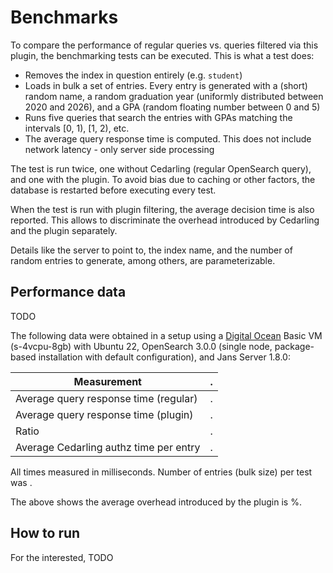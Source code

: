 # Benchmarks

To compare the performance of regular queries vs. queries filtered via this plugin, the benchmarking tests can be executed. This is what a test does:

- Removes the index in question entirely (e.g. `student`)
- Loads in bulk a set of entries. Every entry is generated with a (short) random name, a random graduation year (uniformly distributed between 2020 and 2026), and a GPA (random floating number between 0 and 5) 
- Runs five queries that search the entries with GPAs matching the intervals [0, 1), [1, 2), etc. 
- The average query response time is computed. This does not include network latency - only server side processing

The test is run twice, one without Cedarling (regular OpenSearch query), and one with the plugin. To avoid bias due to caching or other factors, the database is restarted before executing every test.

When the test is run with plugin filtering, the average decision time is also reported. This allows to discriminate the overhead introduced by Cedarling and the plugin separately.  

Details like the server to point to, the index name, and the number of random entries to generate, among others, are parameterizable.

## Performance data

TODO

The following data were obtained in a setup using a [Digital Ocean](https://slugs.do-api.dev/) Basic VM (s-4vcpu-8gb) with Ubuntu 22, OpenSearch 3.0.0 (single node, package-based installation with default configuration), and Jans Server 1.8.0:

|Measurement|.|
|-|-|
|Average query response time (regular)|.|
|Average query response time (plugin)|.|
|Ratio|.|
|Average Cedarling authz time per entry|.|

All times measured in milliseconds. Number of entries (bulk size) per test was . 

The above shows the average overhead introduced by the plugin is %.


## How to run

For the interested, TODO